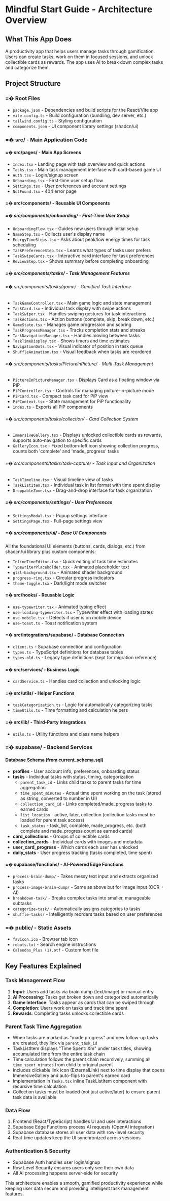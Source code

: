 # Mindful Start Guide - Architecture Overview

## What This App Does
A productivity app that helps users manage tasks through gamification. Users can create tasks, work on them in focused sessions, and unlock collectible cards as rewards. The app uses AI to break down complex tasks and categorize them.

## Project Structure

### =� Root Files
- `package.json` - Dependencies and build scripts for the React/Vite app
- `vite.config.ts` - Build configuration (bundling, dev server, etc.)
- `tailwind.config.ts` - Styling configuration
- `components.json` - UI component library settings (shadcn/ui)

### =� src/ - Main Application Code

#### =� src/pages/ - Main App Screens
- `Index.tsx` - Landing page with task overview and quick actions
- `Tasks.tsx` - Main task management interface with card-based game UI
- `Auth.tsx` - Login/signup screen
- `Onboarding.tsx` - First-time user setup flow
- `Settings.tsx` - User preferences and account settings
- `NotFound.tsx` - 404 error page

#### =� src/components/ - Reusable UI Components

##### =� src/components/onboarding/ - First-Time User Setup
- `OnboardingFlow.tsx` - Guides new users through initial setup
- `NameStep.tsx` - Collects user's display name
- `EnergyTimeSteps.tsx` - Asks about peak/low energy times for task scheduling
- `TaskPreferenceStep.tsx` - Learns what types of tasks user prefers
- `TaskSwipeCards.tsx` - Interactive card interface for task preferences
- `ReviewStep.tsx` - Shows summary before completing onboarding

##### =� src/components/tasks/ - Task Management Features

###### =� src/components/tasks/game/ - Gamified Task Interface
- `TaskGameController.tsx` - Main game logic and state management
- `TaskCard.tsx` - Individual task display with swipe actions
- `TaskSwiper.tsx` - Handles swiping gestures for task interactions
- `TaskActions.tsx` - Action buttons (complete, skip, break down, etc.)
- `GameState.tsx` - Manages game progression and scoring
- `TaskProgressManager.tsx` - Tracks completion stats and streaks
- `TaskNavigationManager.tsx` - Handles moving between tasks
- `TaskTimeDisplay.tsx` - Shows timers and time estimates
- `NavigationDots.tsx` - Visual indicator of position in task queue
- `ShuffleAnimation.tsx` - Visual feedback when tasks are reordered

###### =� src/components/tasks/PictureInPicture/ - Multi-Task Management
- `PictureInPictureManager.tsx` - Displays Card as a floating window via PIP.
- `PiPController.tsx` - Controls for managing picture-in-picture mode
- `PiPCard.tsx` - Compact task card for PiP view
- `PiPContext.tsx` - State management for PiP functionality
- `index.ts` - Exports all PiP components

###### =� src/components/tasks/collection/ - Card Collection System
- `ImmersiveGallery.tsx` - Displays unlocked collectible cards as rewards, supports auto-navigation to specific cards
- `GalleryIcon.tsx` - Fixed bottom-left icon showing collection progress, counts both 'complete' and 'made_progress' tasks

###### =� src/components/tasks/task-capture/ - Task Input and Organization
- `TaskTimeline.tsx` - Visual timeline view of tasks 
- `TaskListItem.tsx` - Individual task in list format with time spent display
- `DroppableZone.tsx` - Drag-and-drop interface for task organization

##### =� src/components/settings/ - User Preferences
- `SettingsModal.tsx` - Popup settings interface
- `SettingsPage.tsx` - Full-page settings view

##### =� src/components/ui/ - Base UI Components
All the foundational UI elements (buttons, cards, dialogs, etc.) from shadcn/ui library plus custom components:
- `InlineTimeEditor.tsx` - Quick editing of task time estimates
- `TypewriterPlaceholder.tsx` - Animated placeholder text
- `glsl-background.tsx` - Animated shader background
- `progress-ring.tsx` - Circular progress indicators
- `theme-toggle.tsx` - Dark/light mode switcher

#### =� src/hooks/ - Reusable Logic
- `use-typewriter.tsx` - Animated typing effect
- `use-loading-typewriter.tsx` - Typewriter effect with loading states
- `use-mobile.tsx` - Detects if user is on mobile device
- `use-toast.ts` - Toast notification system

#### =� src/integrations/supabase/ - Database Connection
- `client.ts` - Supabase connection and configuration
- `types.ts` - TypeScript definitions for database tables
- `types-old.ts` - Legacy type definitions (kept for migration reference)

#### =� src/services/ - Business Logic
- `cardService.ts` - Handles card collection and unlocking logic

#### =� src/utils/ - Helper Functions
- `taskCategorization.ts` - Logic for automatically categorizing tasks
- `timeUtils.ts` - Time formatting and calculation helpers

#### =� src/lib/ - Third-Party Integrations
- `utils.ts` - Utility functions and class name helpers

### =� supabase/ - Backend Services

#### Database Schema (from current_schema.sql)
- **profiles** - User account info, preferences, onboarding status
- **tasks** - Individual tasks with status, timing, categorization
  - `parent_task_id` - Links child tasks to parent tasks for time aggregation
  - `time_spent_minutes` - Actual time spent working on the task (stored as string, converted to number in UI)
  - `collection_card_id` - Links completed/made_progress tasks to earned cards
  - `list_location` - active, later, collection (collection tasks must be loaded for parent task access)
  - `task_status` - task_list, complete, made_progress, etc. (both complete and made_progress count as earned cards)
- **card_collections** - Groups of collectible cards
- **collection_cards** - Individual cards with images and metadata
- **user_card_progress** - Which cards each user has unlocked
- **daily_stats** - User progress tracking (tasks completed, time spent)

#### =� supabase/functions/ - AI-Powered Edge Functions
- `process-brain-dump/` - Takes messy text input and extracts organized tasks
- `process-image-brain-dump/` - Same as above but for image input (OCR + AI)
- `breakdown-task/` - Breaks complex tasks into smaller, manageable subtasks
- `categorize-task/` - Automatically assigns categories to tasks
- `shuffle-tasks/` - Intelligently reorders tasks based on user preferences

### =� public/ - Static Assets
- `favicon.ico` - Browser tab icon
- `robots.txt` - Search engine instructions
- `Calendas_Plus (1).otf` - Custom font file

## Key Features Explained

### Task Management Flow
1. **Input**: Users add tasks via brain dump (text/image) or manual entry
2. **AI Processing**: Tasks get broken down and categorized automatically
3. **Game Interface**: Tasks appear as cards that can be swiped through
4. **Completion**: Users work on tasks and track time spent
5. **Rewards**: Completing tasks unlocks collectible cards

### Parent Task Time Aggregation
- When tasks are marked as "made progress" and new follow-up tasks are created, they link via `parent_task_id`
- TaskListItem displays "Time Spent: Xm" under task titles, showing accumulated time from the entire task chain
- Time calculation follows the parent chain recursively, summing all `time_spent_minutes` from child to original parent
- Includes clickable link icon (ExternalLink) next to time display that opens ImmersiveGallery and auto-flips to parent's earned card
- Implementation in `Tasks.tsx` inline TaskListItem component with recursive time calculation
- Collection tasks must be loaded (not just active/later) to ensure parent task data is available

### Data Flow
1. Frontend (React/TypeScript) handles UI and user interactions
2. Supabase Edge Functions process AI requests (OpenAI integration)
3. Supabase database stores all user data with row-level security
4. Real-time updates keep the UI synchronized across sessions

### Authentication & Security
- Supabase Auth handles user login/signup
- Row Level Security ensures users only see their own data
- All AI processing happens server-side for security

This architecture enables a smooth, gamified productivity experience while keeping user data secure and providing intelligent task management features.